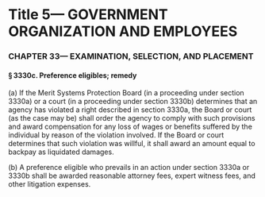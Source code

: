 
# Title 5— GOVERNMENT ORGANIZATION AND EMPLOYEES
### CHAPTER 33— EXAMINATION, SELECTION, AND PLACEMENT
#### § 3330c. Preference eligibles; remedy

(a) If the Merit Systems Protection Board (in a proceeding under section 3330a) or a court (in a proceeding under section 3330b) determines that an agency has violated a right described in section 3330a, the Board or court (as the case may be) shall order the agency to comply with such provisions and award compensation for any loss of wages or benefits suffered by the individual by reason of the violation involved. If the Board or court determines that such violation was willful, it shall award an amount equal to backpay as liquidated damages.

(b) A preference eligible who prevails in an action under section 3330a or 3330b shall be awarded reasonable attorney fees, expert witness fees, and other litigation expenses.
